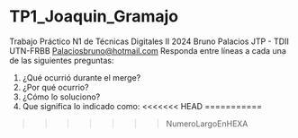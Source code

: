 # TP1_Joaquin_Gramajo
Trabajo Práctico N1 de Técnicas Digitales II 2024
Bruno Palacios
JTP - TDII
UTN-FRBB
Palaciosbruno@hotmail.com
Responda entre líneas a cada una de las siguientes preguntas:
1) ¿Qué ocurrió durante el merge?
2) ¿Por qué ocurrio?
3) ¿Cómo lo soluciono?
4) Que significa lo indicado como: 
<<<<<<< HEAD
===========
>>>>>>> NumeroLargoEnHEXA